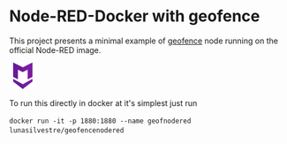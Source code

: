 # Node-RED-Docker with geofence
This project presents a minimal example of [geofence](https://flows.nodered.org/node/node-red-node-geofence "node-red-node-geofence") node running on the official Node-RED image.

![alt text][example]

[example]: https://github.com/adam-p/markdown-here/raw/master/src/common/images/icon48.png "Logo Title Text 2"

To run this directly in docker at it's simplest just run

```docker run -it -p 1880:1880 --name geofnodered lunasilvestre/geofencenodered```
